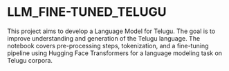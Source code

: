 # LLM_FINE-TUNED_TELUGU
This project aims to develop a Language Model for Telugu. The goal is to improve understanding and generation of the Telugu language. The notebook covers pre-processing steps, tokenization, and a fine-tuning pipeline using Hugging Face Transformers for a language modeling task on Telugu corpora.
